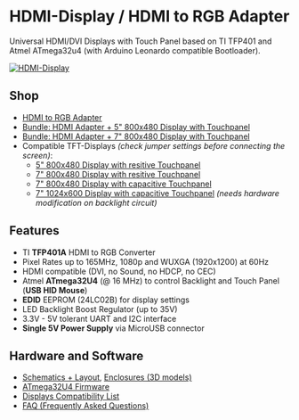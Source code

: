 # HDMI-Display / HDMI to RGB Adapter
Universal HDMI/DVI Displays with Touch Panel based on TI TFP401 and Atmel ATmega32u4 (with Arduino Leonardo compatible Bootloader).

[![HDMI-Display](https://raw.github.com/watterott/HDMI-Display/master/pcb/HDMI-Display_v10.jpg)](http://www.watterott.com/en/HDMI-RGB-adapter-with-ATmega32U4-touch-controller)


## Shop
* [HDMI to RGB Adapter](http://www.watterott.com/en/HDMI-RGB-adapter-with-ATmega32U4-touch-controller)
* [Bundle: HDMI Adapter + 5" 800x480 Display with Touchpanel](http://www.watterott.com/en/5-800x480-HDMI-Display-with-resistive-touch)
* [Bundle: HDMI Adapter + 7" 800x480 Display with Touchpanel](http://www.watterott.com/en/7-800x480-HDMI-Display-with-resistive-touch)
* Compatible TFT-Displays *(check jumper settings before connecting the screen)*:
  * [5" 800x480 Display with resitive Touchpanel](http://www.watterott.com/en/5-800x480-TFT-Display)
  * [7" 800x480 Display with resitive Touchpanel](http://www.watterott.com/en/7-800x480-TFT-Display)
  * [7" 800x480 Display with capacitive Touchpanel](http://www.watterott.com/en/7-inch-800x480-TFT-LCD-Display-with-capacitive-touch-panel)
  * [7" 1024x600 Display with capacitive Touchpanel](http://www.watterott.com/en/7-inch-1024x600-TFT-LCD-Display-with-capacitive-touch-panel) *(needs hardware modification on backlight circuit)*

## Features
* TI **TFP401A** HDMI to RGB Converter
* Pixel Rates up to 165MHz, 1080p and WUXGA (1920x1200) at 60Hz
* HDMI compatible (DVI, no Sound, no HDCP, no CEC)
* Atmel **ATmega32U4** (@ 16 MHz) to control Backlight and Touch Panel (**USB HID Mouse**)
* **EDID** EEPROM (24LC02B) for display settings
* LED Backlight Boost Regulator (up to 35V)
* 3.3V - 5V tolerant UART and I2C interface
* **Single 5V Power Supply** via MicroUSB connector


## Hardware and Software
* [Schematics + Layout](https://github.com/watterott/HDMI-Display/tree/master/pcb), [Enclosures (3D models)](https://www.thingiverse.com/search?q=watterott+display)
* [ATmega32U4 Firmware](https://github.com/watterott/HDMI-Display/tree/master/src)
* [Displays Compatibility List](https://github.com/watterott/HDMI-Display/blob/master/docu/Displays.md)
* [FAQ (Frequently Asked Questions)](https://github.com/watterott/HDMI-Display/blob/master/docu/FAQ.md)

